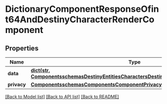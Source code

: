 # DictionaryComponentResponseOfint64AndDestinyCharacterRenderComponent

## Properties
Name | Type | Description | Notes
------------ | ------------- | ------------- | -------------
**data** | [**dict(str, ComponentsschemasDestinyEntitiesCharactersDestinyCharacterRenderComponent)**](ComponentsschemasDestinyEntitiesCharactersDestinyCharacterRenderComponent.md) |  | [optional] 
**privacy** | [**ComponentsschemasComponentsComponentPrivacySetting**](ComponentsschemasComponentsComponentPrivacySetting.md) |  | [optional] 

[[Back to Model list]](../README.md#documentation-for-models) [[Back to API list]](../README.md#documentation-for-api-endpoints) [[Back to README]](../README.md)


